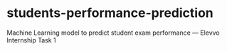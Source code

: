 # students-performance-prediction
Machine Learning model to predict student exam performance — Elevvo Internship Task 1
